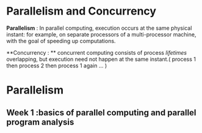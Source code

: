 # Parallelism and Concurrency 

**Parallelism** : In parallel computing, execution occurs at the same physical instant: for example, on separate processors of a multi-processor machine, with the goal of speeding up computations. 

**Concurrency : ** concurrent computing consists of process *lifetimes* overlapping, but execution need not happen at the same instant.( process 1 then process 2 then process 1 again ... )

# Parallelism 

## Week 1 :basics of parallel computing and parallel program analysis


